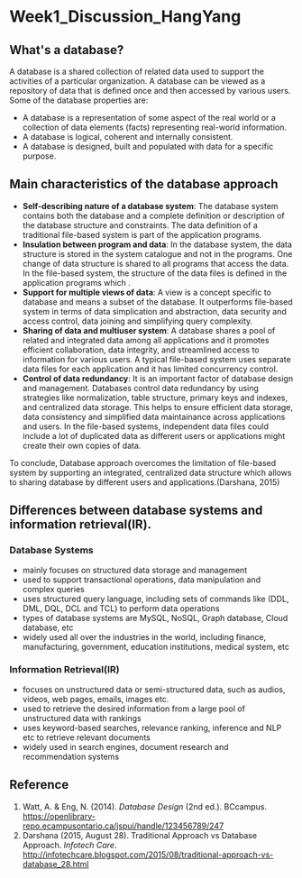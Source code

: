 # Week1_Discussion_HangYang
## What's a database?
A database is a shared collection of related data used to support the activities of a particular organization.
A database can be viewed as a repository of data that is defined once and then accessed by various users.
Some of the database properties are:
* A database is a representation of some aspect of the real world or a collection of data elements (facts) representing
real-world information.
* A database is logical, coherent and internally consistent.
* A database is designed, built and populated with data for a specific purpose.

## Main characteristics of the database approach

* **Self-describing nature of a database system**: The database system contains both the database and a complete definition or description of the database structure and constraints. The data definition of a traditional file-based system is part of the application programs.
* **Insulation between program and data**: In the database system, the data structure is stored in the system catalogue and not in the programs. One change of data structure is shared to all programs that access the data. In the file-based system, the structure of the data files is defined in the application programs which .
* **Support for multiple views of data**: A view is a concept specific to database and means a subset of the database. It outperforms file-based system in terms of data simplication and abstraction, data security and access control, data joining and simplifying query complexity.
* **Sharing of data and multiuser system**: A database shares a pool of related and integrated data among all applications and it promotes efficient collaboration, data integrity, and streamlined access to information for various users. A typical file-based system uses separate data files for each application and it has limited concurrency control.
* **Control of data redundancy**: It is an important factor of database design and management. Databases control data redundancy by using strategies like normalization, table structure, primary keys and indexes, and centralized data storage. This helps to ensure efficient data storage, data consistency and simplified data maintainance across applications and users. In the file-based systems, independent data files could include a lot of duplicated data as different users or applications might create their own copies of data.

To conclude, Database approach overcomes the limitation of file-based system by supporting an integrated, centralized data structure which allows to sharing database by different users and applications.(Darshana, 2015)

## Differences between database systems and information retrieval(IR).
### Database Systems
* mainly focuses on structured data storage and management
* used to support transactional operations, data manipulation and complex queries
* uses structured query language, including sets of commands like (DDL, DML, DQL, DCL and TCL) to perform data operations
* types of database systems are MySQL, NoSQL, Graph database, Cloud database, etc
* widely used all over the industries in the world, including finance, manufacturing, government, education institutions, medical system, etc 

### Information Retrieval(IR)
* focuses on unstructured data or semi-structured data, such as audios, videos, web pages, emails, images etc.
* used to retrieve the desired information from a large pool of unstructured data with rankings
* uses keyword-based searches, relevance ranking, inference and NLP etc to retrieve relevant documents
* widely used in search engines, document research and recommendation systems

## Reference
1. Watt, A. & Eng, N. (2014). *Database Design* (2nd ed.). BCcampus. https://openlibrary-repo.ecampusontario.ca/jspui/handle/123456789/247
2. Darshana (2015, August 28). Traditional Approach vs Database Approach. *Infotech Care*. http://infotechcare.blogspot.com/2015/08/traditional-approach-vs-database_28.html
